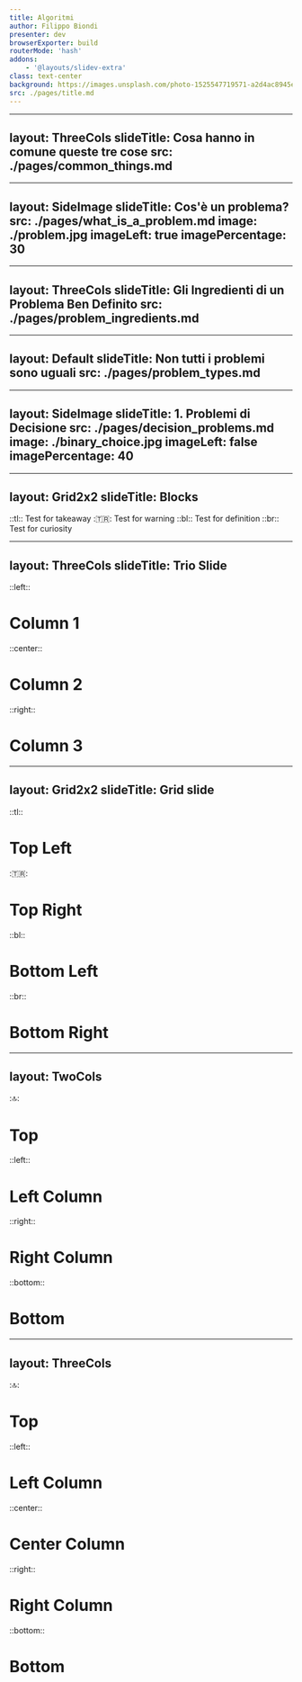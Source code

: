 ```yaml
---
title: Algoritmi
author: Filippo Biondi
presenter: dev
browserExporter: build
routerMode: 'hash'
addons:
    - '@layouts/slidev-extra'
class: text-center
background: https://images.unsplash.com/photo-1525547719571-a2d4ac8945e2?q=80&w=1064&auto=format&fit=crop&ixlib=rb-4.1.0&ixid=M3wxMjA3fDB8MHxwaG90by1wYWdlfHx8fGVufDB8fHx8fA%3D%3D
src: ./pages/title.md
---
```


---
layout: ThreeCols
slideTitle: Cosa hanno in comune queste tre cose
src: ./pages/common_things.md
---

---
layout: SideImage
slideTitle: Cos'è un problema?
src: ./pages/what_is_a_problem.md
image: ./problem.jpg
imageLeft: true
imagePercentage: 30
---

---
layout: ThreeCols
slideTitle: Gli Ingredienti di un Problema Ben Definito
src: ./pages/problem_ingredients.md
---

---
layout: Default
slideTitle: Non tutti i problemi sono uguali
src: ./pages/problem_types.md
---

---
layout: SideImage
slideTitle: 1. Problemi di Decisione
src: ./pages/decision_problems.md
image: ./binary_choice.jpg
imageLeft: false
imagePercentage: 40
---

---
layout: Grid2x2
slideTitle: Blocks
---
::tl::
<TakeawayBlock>
Test for takeaway
</TakeawayBlock>
::tr::
<WarningBlock>
Test for warning
</WarningBlock>
::bl::
<DefinitionBlock>
Test for definition
</DefinitionBlock>
::br::
<CuriosityBlock>
Test for curiosity
</CuriosityBlock>

---
layout: ThreeCols
slideTitle: Trio Slide
---
::left::
# Column 1

::center::
# Column 2

::right::
# Column 3

---
layout: Grid2x2
slideTitle: Grid slide
---
::tl::
# Top Left

::tr::
# Top Right

::bl::
# Bottom Left

::br::
# Bottom Right

---
layout: TwoCols
---
::top::
# Top

::left::
# Left Column

::right::
# Right Column

::bottom::
# Bottom

---
layout: ThreeCols
---
::top::
# Top

::left::
# Left Column

::center::
# Center Column

::right::
# Right Column

::bottom::
# Bottom
